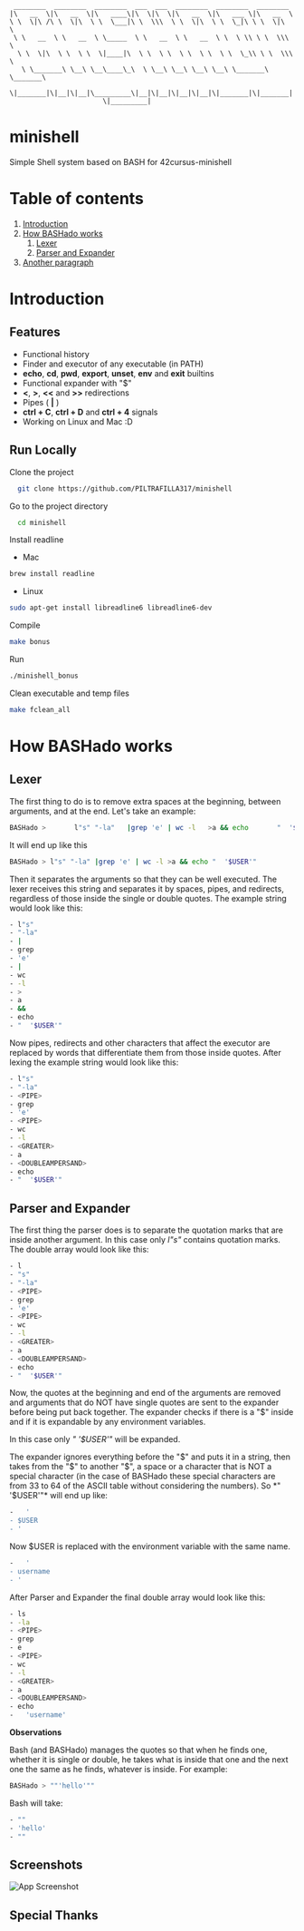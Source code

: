      ________  ________  ________  ___  ___  ________  ________  ________     
    |\   __  \|\   __  \|\   ____\|\  \|\  \|\   __  \|\   ___ \|\   __  \    
    \ \  \|\ /\ \  \|\  \ \  \___|\ \  \\\  \ \  \|\  \ \  \_|\ \ \  \|\  \   
     \ \   __  \ \   __  \ \_____  \ \   __  \ \   __  \ \  \ \\ \ \  \\\  \  
      \ \  \|\  \ \  \ \  \|____|\  \ \  \ \  \ \  \ \  \ \  \_\\ \ \  \\\  \ 
       \ \_______\ \__\ \__\____\_\  \ \__\ \__\ \__\ \__\ \_______\ \_______\
        \|_______|\|__|\|__|\_________\|__|\|__|\|__|\|__|\|_______|\|_______|
                           \|_________|                                       

 
#   minishell
Simple Shell system based on BASH for 42cursus-minishell

# Table of contents  
1. [Introduction](#introduction)  
2. [How BASHado works](#how-bashado-works)  
    1. [Lexer](#lexer)  
    3. [Parser and Expander](#parser-and-expander)  
3. [Another paragraph](#paragraph2)  

# Introduction
## Features  

- Functional history
- Finder and executor of any executable (in PATH)
- **echo**, **cd**, **pwd**, **export**, **unset**, **env** and **exit** builtins
- Functional expander with "$"
- **<**, **>**, **<<** and **>>** redirections
- Pipes ( **|** )
- **ctrl + C**, **ctrl + D** and **ctrl + 4** signals
- Working on Linux and Mac :D

## Run Locally  

Clone the project  

~~~bash  
  git clone https://github.com/PILTRAFILLA317/minishell
~~~

Go to the project directory  

~~~bash
  cd minishell
~~~

Install readline

- Mac

~~~bash  
brew install readline
~~~

- Linux

~~~bash  
sudo apt-get install libreadline6 libreadline6-dev
~~~

Compile

~~~bash  
make bonus
~~~

Run 

~~~bash  
./minishell_bonus
~~~

Clean executable and temp files

~~~bash  
make fclean_all
~~~

# How BASHado works
## Lexer
The first thing to do is to remove extra spaces  at the beginning, between arguments, and at the end.
Let's take an example:

~~~bash  
BASHado >       l"s" "-la"   |grep 'e' | wc -l   >a && echo       "  '$USER'"
~~~

It will end up like this
~~~bash  
BASHado > l"s" "-la" |grep 'e' | wc -l >a && echo "  '$USER'"
~~~

Then it separates the arguments so that they can be well executed.
The lexer receives this string and separates it by spaces, pipes, and redirects, regardless of those inside the single or double quotes.
The example string would look like this:
~~~bash  
- l"s"
- "-la"
- |
- grep
- 'e'
- |
- wc
- -l
- >
- a
- &&
- echo
- "  '$USER'"
~~~

Now pipes, redirects and other characters that affect the executor are replaced by words that differentiate them from those inside quotes.
After lexing the example string would look like this:
~~~bash  
- l"s"
- "-la"
- <PIPE>
- grep
- 'e'
- <PIPE>
- wc
- -l
- <GREATER>
- a
- <DOUBLEAMPERSAND>
- echo
- "  '$USER'"
~~~

## Parser and Expander

The first thing the parser does is to separate the quotation marks that are inside another argument.
In this case only *l"s"* contains quotation marks. The double array would look like this:

~~~bash  
- l
- "s"
- "-la"
- <PIPE>
- grep
- 'e'
- <PIPE>
- wc
- -l
- <GREATER>
- a
- <DOUBLEAMPERSAND>
- echo
- "  '$USER'"
~~~

Now, the quotes at the beginning and end of the arguments are removed and arguments that do NOT have single quotes are sent to the expander before being put back together. The expander checks if there is a "$" inside and if it is expandable by any environment variables.

In this case only *"  '$USER'"* will be expanded.

The expander ignores everything before the "$" and puts it in a string, then takes from the "$" to another "$", a space or a character that is NOT a special character (in the case of BASHado these special characters are from 33 to 64 of the ASCII table without considering the numbers).
So *"  '$USER'"* will end up like:

~~~bash
-   '
- $USER
- '
~~~

Now $USER is replaced with the environment variable with the same name.

~~~bash
-   '
- username
- '
~~~

After Parser and Expander the final double array would look like this:
~~~bash  
- ls
- -la
- <PIPE>
- grep
- e
- <PIPE>
- wc
- -l
- <GREATER>
- a
- <DOUBLEAMPERSAND>
- echo
-   'username'
~~~

**Observations**

Bash (and BASHado) manages the quotes so that when he finds one, whether it is single or double, he takes what is inside that one and the next one the same as he finds, whatever is inside.
For example:
~~~bash
BASHado > ""'hello'""
~~~
Bash will take:
~~~bash
- ""
- 'hello'
- ""
~~~

## Screenshots  

![App Screenshot](https://lanecdr.org/wp-content/uploads/2019/08/placeholder.png)

## Special Thanks

